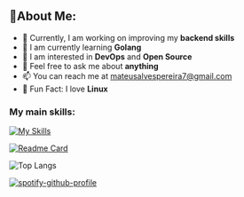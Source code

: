 ## 👋About Me:
- 🔭 Currently, I am working on improving my **backend skills**
- 🌱 I am currently learning **Golang**
- 👯 I am interested in **DevOps** and **Open Source**
- 💬 Feel free to ask me about **anything**
- 📫 You can reach me at mateusalvespereira7@gmail.com
- 🐧 Fun Fact: I love **Linux**

### My main skills:
[![My Skills](https://skillicons.dev/icons?i=js,typescript,react,nextjs,python,git,github,neovim,linux,nix)](https://skillicons.dev)
  
[![Readme Card](https://github-readme-stats.vercel.app/api?username=redyf&show_icons=true&theme=tokyonight&rank_icon=github&card_width=475)](https://github.com/redyf)
  
![Top Langs](https://github-readme-stats.vercel.app/api/top-langs/?username=Redyf&layout=compact&bg_color=1e1e2e&text_color=cdd6f4&icon_color=cba6f7&title_color=94e2d5)

[![spotify-github-profile](https://spotify-github-profile.vercel.app/api/view?uid=223frqcd4sglhnlczco6bmc7a&cover_image=true&theme=default&show_offline=false&background_color=1e1e2e&interchange=false)](https://github.com/kittinan/spotify-github-profile)
